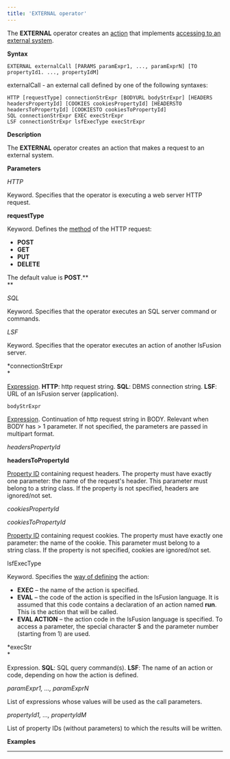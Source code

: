 ```yaml
---
title: 'EXTERNAL operator'
---
```


The **EXTERNAL** operator creates an [action](Actions.md) that implements [accessing to an external system](Access_to_an_external_system_EXTERNAL_.md). 

**Syntax**

    EXTERNAL externalCall [PARAMS paramExpr1, ..., paramExprN] [TO propertyId1. ..., propertyIdM]

externalCall - an external call defined by one of the following syntaxes:

    HTTP [requestType] connectionStrExpr [BODYURL bodyStrExpr] [HEADERS headersPropertyId] [COOKIES cookiesPropertyId] [HEADERSTO headersToPropertyId] [COOKIESTO cookiesToPropertyId]
    SQL connectionStrExpr EXEC execStrExpr
    LSF connectionStrExpr lsfExecType execStrExpr

**Description**

The **EXTERNAL** operator creates an action that makes a request to an external system.

**Parameters**

*HTTP*

Keyword. Specifies that the operator is executing a web server HTTP request.

**requestType**

Keyword. Defines the [method](https://ru.wikipedia.org/wiki/HTTP#%D0%9C%D0%B5%D1%82%D0%BE%D0%B4%D1%8B) of the HTTP request:

-   **POST**
-   **GET**
-   **PUT**
-   **DELETE**

The default value is **POST**.**  
**

*SQL*

Keyword. Specifies that the operator executes an SQL server command or commands.

*LSF*

Keyword. Specifies that the operator executes an action of another lsFusion server.

*connectionStrExpr  
*

[Expression](Expression.md). ****HTTP****: http request string. **SQL**: DBMS connection string. **LSF**: URL of an lsFusion server (application).

    bodyStrExpr

[Expression](Expression.md). Continuation of http request string in BODY. Relevant when BODY has > 1 parameter. If not specified, the parameters are passed in multipart format.

*headersPropertyId*

**headersToPropertyId**

[Property ID](IDs_1573053.html#IDs-propertyid) containing request headers. The property must have exactly one parameter: the name of the request's header. This parameter must belong to a string class. If the property is not specified, headers are ignored/not set.

*cookiesPropertyId*

*cookiesToPropertyId*

[Property ID](IDs_1573053.html#IDs-propertyid) containing request cookies. The property must have exactly one parameter: the name of the cookie. This parameter must belong to a string class. If the property is not specified, cookies are ignored/not set.

lsfExecType

Keyword. Specifies the [way of defining](Access-from-an-external-system_51216539.html#Accessfromanexternalsystem-actiontype) the action:

-   **EXEC** – the name of the action is specified.
-   **EVAL** – the code of the action is specified in the lsFusion language. It is assumed that this code contains a declaration of an action named **run**. This is the action that will be called.
-   **EVAL ACTION** – the action code in the lsFusion language is specified. To access a parameter, the special character $ and the parameter number (starting from 1) are used.

*execStr  
*

Expression. **SQL**: SQL query command(s). **LSF**: The name of an action or code, depending on how the action is defined.

*paramExpr1, ..., paramExprN*

List of expressions whose values will be used as the call parameters.

*propertyId1, ..., propertyIdM*

List of property IDs (without parameters) to which the results will be written.

**Examples**

************************************



  
